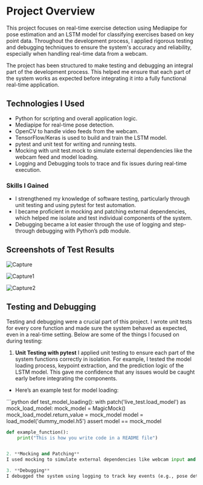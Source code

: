 
# Project Overview
This project focuses on real-time exercise detection using Mediapipe for pose estimation and an LSTM model for classifying exercises based on key point data. Throughout the development process, I applied rigorous testing and debugging techniques to ensure the system's accuracy and reliability, especially when handling real-time data from a webcam.

The project has been structured to make testing and debugging an integral part of the development process. This helped me ensure that each part of the system works as expected before integrating it into a fully functional real-time application.


## Technologies I Used
* Python for scripting and overall application logic. 
* Mediapipe for real-time pose detection.
* OpenCV to handle video feeds from the webcam.
* TensorFlow/Keras is used to build and train the LSTM model.
* pytest and unit test for writing and running tests.
* Mocking with unit test.mock to simulate external dependencies like the webcam feed and model loading.
* Logging and Debugging tools to trace and fix issues during real-time execution.

### Skills I Gained

* I strengthened my knowledge of software testing, particularly through unit testing and using pytest for test automation.
* I became proficient in mocking and patching external dependencies, which helped me isolate and test individual components of the system.
* Debugging became a lot easier through the use of logging and step-through debugging with Python’s pdb module.


## Screenshots of Test Results

![Capture](https://github.com/user-attachments/assets/4d7827a0-06f5-42d7-9bfe-f1880ea5bace)


![Capture1](https://github.com/user-attachments/assets/f18779d6-cd19-4988-af2f-4d1bacd52cff)


![Capture2](https://github.com/user-attachments/assets/133cf00d-6e2c-4f76-baf0-2ba76ad40e4c)

## Testing and Debugging
Testing and debugging were a crucial part of this project. I wrote unit tests for every core function and made sure the system behaved as expected, even in a real-time setting. Below are some of the things I focused on during testing:

1. **Unit Testing with pytest**
I applied unit testing to ensure each part of the system functions correctly in isolation. For example, I tested the model loading process, keypoint extraction, and the prediction logic of the LSTM model. This gave me confidence that any issues would be caught early before integrating the components.

- Here’s an example test for model loading:

´´´python
def test_model_loading():
    with patch('live_test.load_model') as mock_load_model:
        mock_model = MagicMock()
        mock_load_model.return_value = mock_model
        model = load_model('dummy_model.h5')
        assert model == mock_model


```python
def example_function():
    print("This is how you write code in a README file")


2. **Mocking and Patching**
I used mocking to simulate external dependencies like webcam input and model loading, which allowed me to isolate individual components for testing. This helped me avoid relying on hardware (like a physical webcam) during the testing phase.

3. **Debugging**
I debugged the system using logging to track key events (e.g., pose detection, prediction accuracy) and pdb for stepping through the code. This allowed me to quickly identify and fix any issues, especially during the real-time execution.



















